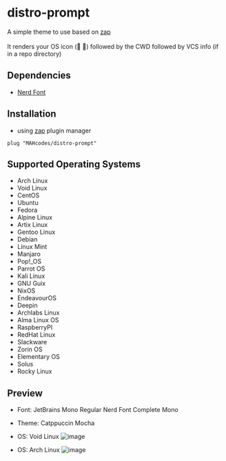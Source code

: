 # distro-prompt
A simple theme to use based on [zap](https://github.com/zap-zsh/zap-prompt)
<br>
<br>
It renders your OS icon ( ➜) followed by the CWD followed by VCS info (if in a repo directory)

## Dependencies
- [Nerd Font](https://github.com/ryanoasis/nerd-fonts)

## Installation
- using [zap](https://github.com/zap-zsh/zap-prompt) plugin manager
```
plug "MAHcodes/distro-prompt"
```

## Supported Operating Systems
- Arch Linux
- Void Linux
- CentOS
- Ubuntu
- Fedora
- Alpine Linux
- Artix Linux
- Gentoo Linux
- Debian
- Linux Mint
- Manjaro
- Pop!_OS
- Parrot OS
- Kali Linux
- GNU Guix
- NixOS
- EndeavourOS
- Deepin
- Archlabs Linux
- Alma Linux OS
- RaspberryPI
- RedHat Linux
- Slackware
- Zorin OS
- Elementary OS
- Solus
- Rocky Linux

## Preview
- Font: JetBrains Mono Regular Nerd Font Complete Mono
- Theme: Catppuccin Mocha

- OS: Void Linux
![image](https://user-images.githubusercontent.com/69465962/211437158-15a0126d-1997-4ff4-b88e-fe3af6a10601.png)

- OS: Arch Linux
![image](https://user-images.githubusercontent.com/69465962/211437101-07e66df2-6830-4412-af48-c4735a65fe63.png)
